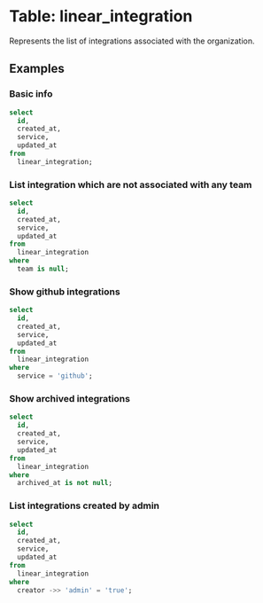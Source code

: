 # Table: linear_integration

Represents the list of integrations associated with the organization.

## Examples

### Basic info

```sql
select
  id,
  created_at,
  service,
  updated_at
from
  linear_integration;
```

### List integration which are not associated with any team

```sql
select
  id,
  created_at,
  service,
  updated_at
from
  linear_integration
where
  team is null;
```

### Show github integrations

```sql
select
  id,
  created_at,
  service,
  updated_at
from
  linear_integration
where
  service = 'github';
```

### Show archived integrations

```sql
select
  id,
  created_at,
  service,
  updated_at
from
  linear_integration
where
  archived_at is not null;
```

### List integrations created by admin

```sql
select
  id,
  created_at,
  service,
  updated_at
from
  linear_integration
where
  creator ->> 'admin' = 'true';
```

